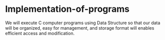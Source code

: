 # Implementation-of-programs
We will execute C computer programs using Data Structure so that our data will be organized, easy for management, and storage format will enables efficient access and modification.
